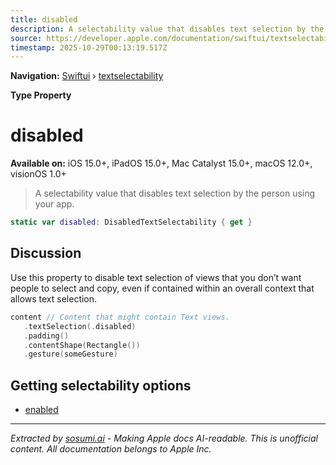 ```yaml
---
title: disabled
description: A selectability value that disables text selection by the person using your app.
source: https://developer.apple.com/documentation/swiftui/textselectability/disabled
timestamp: 2025-10-29T00:13:19.517Z
---
```


**Navigation:** [Swiftui](/documentation/swiftui) › [textselectability](/documentation/swiftui/textselectability)

**Type Property**

# disabled

**Available on:** iOS 15.0+, iPadOS 15.0+, Mac Catalyst 15.0+, macOS 12.0+, visionOS 1.0+

> A selectability value that disables text selection by the person using your app.

```swift
static var disabled: DisabledTextSelectability { get }
```

## Discussion

Use this property to disable text selection of views that you don’t want people to select and copy, even if contained within an overall context that allows text selection.

```swift
content // Content that might contain Text views.
   .textSelection(.disabled)
   .padding()
   .contentShape(Rectangle())
   .gesture(someGesture)
```

## Getting selectability options

- [enabled](/documentation/swiftui/textselectability/enabled)

---

*Extracted by [sosumi.ai](https://sosumi.ai) - Making Apple docs AI-readable.*
*This is unofficial content. All documentation belongs to Apple Inc.*
